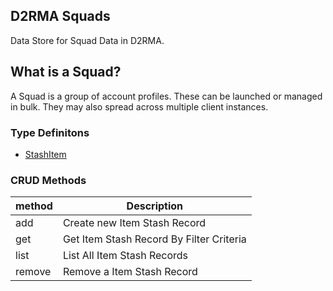 ## D2RMA Squads
Data Store for Squad Data in D2RMA.


## What is a Squad?
A Squad is a group of account profiles. These can be launched or managed in bulk. They may also spread across multiple client instances.


### Type Definitons
- [StashItem](./types/StashItem.ts)

### CRUD Methods
| method      | Description |
| ----------- | ----------- |
| add      | Create new Item Stash Record |
| get   | Get Item Stash Record By Filter Criteria |
| list   | List All Item Stash Records |
| remove   | Remove a Item Stash Record |
